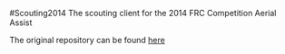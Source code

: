 #Scouting2014
The scouting client for the 2014 FRC Competition Aerial Assist

The original repository can be found [here](https://code.google.com/p/first-team1100/source/browse/#svn%2FScouting2014)
